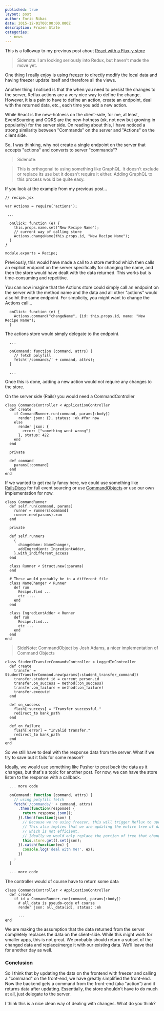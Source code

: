 ```yaml
---
published: true
layout: post
author: Enric Ribas
date: 2015-12-01T00:00:00.000Z
description: Frozen State
categories: 
  - news
---
```




This is a followup to my previous post about  [React with a Flux-y store](http://www.enricribas.com/fluxy/)

> Sidenote: I am looking seriously into Redux, but haven't made the move yet. 

One thing I really enjoy is using freezer to directly modify the local data and having freezer update itself and therefore all the views. 

Another thing I noticed is that the when you need to persist the changes to the server, Reflux actions are a very nice way to define the change. However, it is a pain to have to define an action, create an endpoint, deal with the returned data, etc., each time you add a new action.

While React is the new-hotness on the client-side, for me, at least, EventSourcing and CQRS are the new-hotness (ok, not new but growing in popularity) for the server side. On reading about this, I have noticed a strong similarity between "Commands" on the server and "Actions" on the client side.

So, I was thinking, why not create a single endpoint on the server that accepts "actions" and converts to server "commands"? 

> Sidenote: 

> This is orthogonal to using something like GraphQL. It doesn't exclude or replace its use but it doesn't require it either. Adding GraphQL to this process would be quite easy.

If you look at the example from my previous post...
```
// recipe.jsx

var Actions = require('actions');

 ...

  onClick: function (e) {
    this.props.name.set("New Recipe Name");
    // current way of calling store
    Actions.changeName(this.props.id, "New Recipe Name");
  }
}

module.exports = Recipe;
```

Previously, this would have made a call to a store method which then calls an explicit endpoint on the server specifically for changing the name, and then the store would have dealt with the data returned. This works but is time-consuming and repetitive.

You can now imagine that the Actions store could simply call an endpoint on the server with the method name and the data and all other "actions" would also hit the same endpoint. For simplicity, you might want to change the Actions call...

```
  onClick: function (e) {
    Actions.command("changeName", {id: this.props.id, name: "New Recipe Name");
  }

```

The actions store would simply delegate to the endpoint.
```
  ...

  onCommand: function (command, attrs) {
    // fetch polyfill
    fetch('/commands/' + command, attrs);
  }

  ...
```

Once this is done, adding a new action would not require any changes to the store. 

On the server side (Rails) you would need a CommandController

```
class CommandsController < ApplicationController
  def create
    if CommandRunner.run(command, params[:body])
      render json: {}, status: :ok #for now
    else
      render json: {
        error: ["something went wrong"]
      }, status: 422
    end
  end

  private

  def command
    params[:command]
  end
end
```

If we wanted to get really fancy here, we could use something like [RailsDisco](https://github.com/hicknhack-software/rails-disco) for full event sourcing or use [CommandObjects](http://knewter.github.io/rails-on-objects-presentation/#intro) or use our own implementation for now.

```
class CommandRunner
  def self.run(command, params)
    runner = runners[command]
    runner.new(params).run
  end

  private

  def self.runners
    {
      changeName: NameChanger,
      addIngredient: IngredientAdder,
    }.with_indifferent_access
  end

  class Runner < Struct.new(:params)
  end

  # These would probably be in a different file
  class NameChanger < Runner
    def run
      Recipe.find ...
      etc ....
    end
  end

  class IngredientAdder < Runner
    def run
      Recipe.find... 
      etc ...
    end
  end
end
```

> SideNote: CommandObject by Josh Adams, a nicer implementation of Command Objects

```
class StudentTransferCommandsController < LoggedInController
  def create
    transfer = StudentTransferCommand.new(params[:student_transfer_command])
    transfer.student_id = current_person.id
    transfer.on_success = method(:on_success)
    transfer.on_failure = method(:on_failure)
    transfer.execute!
  end

  def on_success
    flash[:success] = "Transfer successful."
    redirect_to bank_path
  end

  def on_failure
    flash[:error] = "Invalid transfer."
    redirect_to bank_path
  end
end
```

So we still have to deal with the response data from the server. What if we try to save but it fails for some reason?

Ideally, we would use something like Pusher to post back the data as it changes, but that's a topic for another post. For now, we can have the store listen to the response with a callback.

```javascript
  ... more code

  onCommand: function (command, attrs) {
    // using polyfill fetch
    fetch('/commands/' + command, attrs)
      .then(function(response) {
        return response.json();
      }).then(function(json) {
        // Because we're using freezer, this will trigger Reflux to update
        // This also implies that we are updating the entire tree of data
        // which is not efficient. 
        // Ideally we would only replace the portion of tree that changed.
        this.store.get().set(json);
      }).catch(function(ex) {
        console.log('deal with me!', ex);
      })
    ;
  }

  ... more code
```

The controller would of course have to return some data

```
class CommandsController < ApplicationController
  def create
    if id = CommandRunner.run(command, params[:body])
      # all_data is pseudo-code of course
      render json: all_data(id), status: :ok
  
      ...
end
```

We are making the assumption that the data returned from the server completely replaces the data on the client-side. While this might work for smaller apps, this is not great. We probably should return a subset of the changed data and replace/merge it with our existing data. We'll leave that for another day as well.

### Conclusion

So I think that by updating the data on the frontend with freezer and calling a "command" on the front-end, we have greatly simplified the front-end. Now the backend gets a command from the front-end (aka "action") and it returns data after updating. Essentially, the store shouldn't have to do much at all, just delegate to the server.

I think this is a nice clean way of dealing with changes. What do you think?
